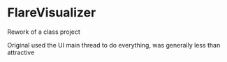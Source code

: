 # FlareVisualizer
Rework of a class project

Original used the UI main thread to do everything, was generally less than attractive
